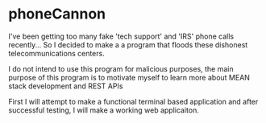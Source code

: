 # phoneCannon
I've been getting too many fake 'tech support' and 'IRS' phone calls recently...
So I decided to make a a program that floods these dishonest telecommunications centers.

I do not intend to use this program for malicious purposes, the main purpose of this program 
is to motivate myself to learn more about MEAN stack development and REST APIs

First I will attempt to make a functional terminal based application and after successful testing, I will make a working web applicaiton.
